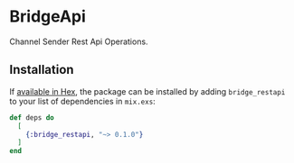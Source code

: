 # BridgeApi

Channel Sender Rest Api Operations.

## Installation

If [available in Hex](https://hex.pm/docs/publish), the package can be installed
by adding `bridge_restapi` to your list of dependencies in `mix.exs`:

```elixir
def deps do
  [
    {:bridge_restapi, "~> 0.1.0"}
  ]
end
```
